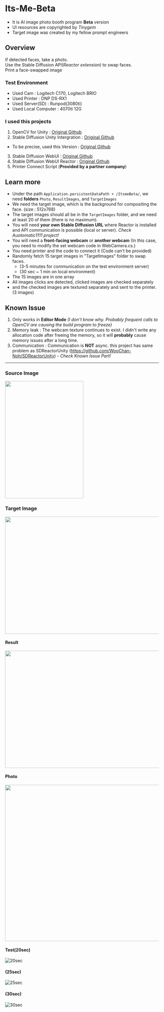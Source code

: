 # Its-Me-Beta
+ It is AI image photo booth program **Beta** version    
+ UI resources are copyrighted by _Tinygem_
+ Target image was created by my fellow prompt engineers
  
## Overview
If detected faces, take a photo.    
Use the Stable Diffusion API(_Reactor extension_) to swap faces.    
Print a face-swapped image
### Test Environment
+ Used Cam : Logitech C170, Logitech BRIO
+ Used Printer : DNP DS-RX1
+ Used Server(SD) : Runpod(3080ti)
+ Used Local Computer : 4070ti 12G

### I used this projects
1. OpenCV for Unity : [Original Github](https://github.com/EnoxSoftware/OpenCVForUnity)
2. Stable Diffusion Unity Intergration : [Original Github](https://github.com/dobrado76/Stable-Diffusion-Unity-Integration)
+ To be precise, used this Version : [Original Github](https://github.com/WooChan-Noh/SDReactorUnity)
3. Stable Diffusion WebUI : [Original Github](https://github.com/AUTOMATIC1111/stable-diffusion-webui)
4. Stable Diffusion WebUI Reactor : [Original Github](https://github.com/Gourieff/sd-webui-reactor)
5. Printer Connect Script (**Provided by a partner company**)
  
## Learn more
+ Under the path `Application.persistentDataPath + /ItsmeBeta/`, we need **folders** `Photo`, `ResultImages`, and `TargetImages` 
+ We need the target image, which is the background for compositing the face. (size : 512x768) 
+ The target images should all be in the `TargetImages` folder, and we need at least 20 of them (there is no maximum).
+ You will need **your own Stable Diffusion URL** where Reactor is installed and API communication is possible (local or server). _Check Auotomatic1111 project!_
+ You will need a **front-facing webcam** or **another webcam** (In this case, you need to modify the set webcam code in WebCamera.cs.)
+ You need printer and the code to connect it (Code can't be provided)
+ Randomly fetch 15 target images in "TargetImages" folder to swap faces.
  + (3-5 minutes for communication on the test environment server)
  + (30 sec ~ 1 min on local environment)
+ The 15 images are in one array
+ All images clicks are detected, clicked images are checked separately
+ and the checked images are textured separately and sent to the printer.(3 images)    


## Known Issue
1. Only works in **Editor Mode** _(I don't know why. Probably frequent calls to OpenCV are causing the build program to freeze)_
2. Memory leak : The webcam texture continues to exist. I didn't write any allocation code after freeing the memory, so it will **probably** cause memory issues after a long time.
3. Communication : Communication is **NOT** async. this project has same problem as SDReactorUnity (https://github.com/WooChan-Noh/SDReactorUnity)     _- Check Known Issue Part!_
***
### Source Image
<img src="https://github.com/WooChan-Noh/Its-Me-Beta/assets/103042258/d8acef24-995d-4bd3-9a75-509b7a99c903" width="256" height="384"/></br>        
### Target Image    
<img src="https://github.com/WooChan-Noh/Its-Me-Beta/assets/103042258/98b9e230-57f5-4b09-9b9e-83c6d8927888" width="768" height="384"/></br>      
#### Result
<img src="https://github.com/WooChan-Noh/Its-Me-Beta/assets/103042258/52b7467e-6b2f-4a66-b85b-6044f9a463f0" width="768" height="384"/></br>
#### Photo
<img src="https://github.com/WooChan-Noh/Its-Me-Beta/assets/103042258/5f27604b-7db7-4551-a6e8-957d68113ab5" width="640" height="512"/></br>
#### Test(20sec)
![20sec](https://github.com/WooChan-Noh/Its-Me-Beta/assets/103042258/e6214071-c539-4f0e-8f42-710ecb989a14)
#### (25sec)
![25sec](https://github.com/WooChan-Noh/Its-Me-Beta/assets/103042258/118ef37c-833c-4203-95c2-2042a3ba8e8c)
#### (30sec)
![30sec](https://github.com/WooChan-Noh/Its-Me-Beta/assets/103042258/ffafc062-e5f9-45b8-ae36-f64c0f7b336c)


